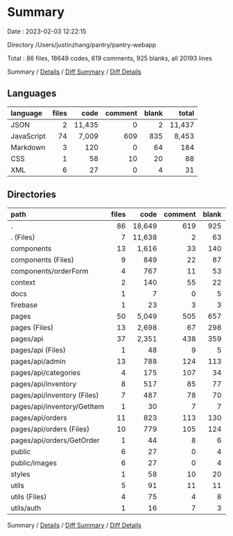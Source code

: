 # Summary

Date : 2023-02-03 12:22:15

Directory /Users/justinzhang/pantry/pantry-webapp

Total : 86 files,  18649 codes, 619 comments, 925 blanks, all 20193 lines

Summary / [Details](details.md) / [Diff Summary](diff.md) / [Diff Details](diff-details.md)

## Languages
| language | files | code | comment | blank | total |
| :--- | ---: | ---: | ---: | ---: | ---: |
| JSON | 2 | 11,435 | 0 | 2 | 11,437 |
| JavaScript | 74 | 7,009 | 609 | 835 | 8,453 |
| Markdown | 3 | 120 | 0 | 64 | 184 |
| CSS | 1 | 58 | 10 | 20 | 88 |
| XML | 6 | 27 | 0 | 4 | 31 |

## Directories
| path | files | code | comment | blank | total |
| :--- | ---: | ---: | ---: | ---: | ---: |
| . | 86 | 18,649 | 619 | 925 | 20,193 |
| . (Files) | 7 | 11,638 | 2 | 63 | 11,703 |
| components | 13 | 1,616 | 33 | 140 | 1,789 |
| components (Files) | 9 | 849 | 22 | 87 | 958 |
| components/orderForm | 4 | 767 | 11 | 53 | 831 |
| context | 2 | 140 | 55 | 22 | 217 |
| docs | 1 | 7 | 0 | 5 | 12 |
| firebase | 1 | 23 | 3 | 3 | 29 |
| pages | 50 | 5,049 | 505 | 657 | 6,211 |
| pages (Files) | 13 | 2,698 | 67 | 298 | 3,063 |
| pages/api | 37 | 2,351 | 438 | 359 | 3,148 |
| pages/api (Files) | 1 | 48 | 9 | 5 | 62 |
| pages/api/admin | 13 | 788 | 124 | 113 | 1,025 |
| pages/api/categories | 4 | 175 | 107 | 34 | 316 |
| pages/api/inventory | 8 | 517 | 85 | 77 | 679 |
| pages/api/inventory (Files) | 7 | 487 | 78 | 70 | 635 |
| pages/api/inventory/GetItem | 1 | 30 | 7 | 7 | 44 |
| pages/api/orders | 11 | 823 | 113 | 130 | 1,066 |
| pages/api/orders (Files) | 10 | 779 | 105 | 124 | 1,008 |
| pages/api/orders/GetOrder | 1 | 44 | 8 | 6 | 58 |
| public | 6 | 27 | 0 | 4 | 31 |
| public/images | 6 | 27 | 0 | 4 | 31 |
| styles | 1 | 58 | 10 | 20 | 88 |
| utils | 5 | 91 | 11 | 11 | 113 |
| utils (Files) | 4 | 75 | 4 | 8 | 87 |
| utils/auth | 1 | 16 | 7 | 3 | 26 |

Summary / [Details](details.md) / [Diff Summary](diff.md) / [Diff Details](diff-details.md)